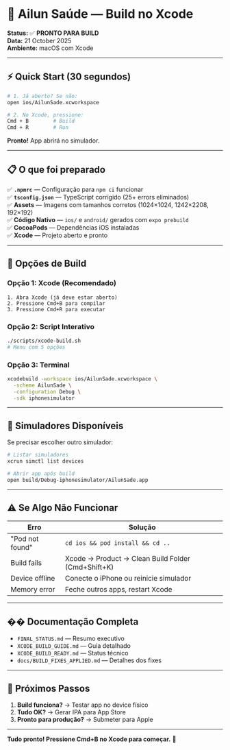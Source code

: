 # 🎯 Ailun Saúde — Build no Xcode

**Status:** ✅ **PRONTO PARA BUILD**  
**Data:** 21 October 2025  
**Ambiente:** macOS com Xcode

---

## ⚡ Quick Start (30 segundos)

```bash
# 1. Já aberto? Se não:
open ios/AilunSade.xcworkspace

# 2. No Xcode, pressione:
Cmd + B        # Build
Cmd + R        # Run
```

**Pronto!** App abrirá no simulador.

---

## 📋 O que foi preparado

✅ **`.npmrc`** — Configuração para `npm ci` funcionar  
✅ **`tsconfig.json`** — TypeScript corrigido (25+ errors eliminados)  
✅ **Assets** — Imagens com tamanhos corretos (1024×1024, 1242×2208, 192×192)  
✅ **Código Nativo** — `ios/` e `android/` gerados com `expo prebuild`  
✅ **CocoaPods** — Dependências iOS instaladas  
✅ **Xcode** — Projeto aberto e pronto  

---

## 🚀 Opções de Build

### Opção 1: Xcode (Recomendado)
```
1. Abra Xcode (já deve estar aberto)
2. Pressione Cmd+B para compilar
3. Pressione Cmd+R para executar
```

### Opção 2: Script Interativo
```bash
./scripts/xcode-build.sh
# Menu com 5 opções
```

### Opção 3: Terminal
```bash
xcodebuild -workspace ios/AilunSade.xcworkspace \
  -scheme AilunSade \
  -configuration Debug \
  -sdk iphonesimulator
```

---

## 📱 Simuladores Disponíveis

Se precisar escolher outro simulador:
```bash
# Listar simuladores
xcrun simctl list devices

# Abrir app após build
open build/Debug-iphonesimulator/AilunSade.app
```

---

## ⚠️ Se Algo Não Funcionar

| Erro | Solução |
|------|---------|
| "Pod not found" | `cd ios && pod install && cd ..` |
| Build fails | Xcode → Product → Clean Build Folder (Cmd+Shift+K) |
| Device offline | Conecte o iPhone ou reinicie simulador |
| Memory error | Feche outros apps, restart Xcode |

---

## �� Documentação Completa

- `FINAL_STATUS.md` — Resumo executivo
- `XCODE_BUILD_GUIDE.md` — Guia detalhado
- `XCODE_BUILD_READY.md` — Status técnico
- `docs/BUILD_FIXES_APPLIED.md` — Detalhes dos fixes

---

## 🎯 Próximos Passos

1. **Build funciona?** → Testar app no device físico
2. **Tudo OK?** → Gerar IPA para App Store
3. **Pronto para produção?** → Submeter para Apple

---

**Tudo pronto! Pressione Cmd+B no Xcode para começar.** 🚀
